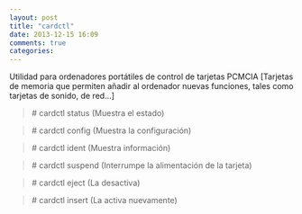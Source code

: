 ```yaml
---
layout: post
title: "cardctl"
date: 2013-12-15 16:09
comments: true
categories: 
---
```

Utilidad para ordenadores portátiles de control de tarjetas PCMCIA [Tarjetas de memoria que permiten añadir al ordenador nuevas funciones, tales como tarjetas de sonido, de red...]

>\# cardctl status (Muestra el estado)

>\# cardctl config (Muestra la configuración)

>\# cardctl ident (Muestra información)

>\# cardctl suspend (Interrumpe la alimentación de la tarjeta)

>\# cardctl eject (La desactiva)

>\# cardctl insert (La activa nuevamente)

